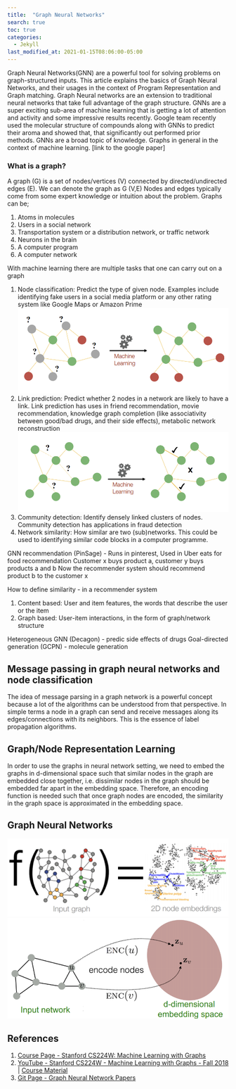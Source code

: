 ```yaml
---
title:  "Graph Neural Networks"
search: true
toc: true
categories: 
  - Jekyll
last_modified_at: 2021-01-15T08:06:00-05:00
---
```


Graph Neural Networks(GNN) are a powerful tool for solving problems on graph-structured inputs.
This article explains the basics of Graph Neural Networks, and their usages in the context of Program Representation and Graph matching.
Graph Neural networks are an extension to traditional neural networks that
take full advantage of the graph structure. 
GNNs are a super exciting sub-area of machine learning that is getting a lot of attention and activity and some impressive 
results recently.
Google team recently used the molecular structure of compounds along with GNNs to predict their aroma
and showed that, that significantly out performed prior methods. GNNs are a broad topic of knowledge. Graphs in general in the context of 
machine learning. [link to the google paper]

### What is a graph? </br>
A graph (G) is a set of nodes/vertices (V) connected by directed/undirected edges (E). We can denote the graph as G (V,E)
Nodes and edges typically come from some expert knowledge or intuition about the problem. Graphs can be;
1. Atoms in molecules
2. Users in a social network 
3. Transportation system or a distribution network, or traffic network
4. Neurons in the brain 
5. A computer program
6. A computer network

With machine learning there are multiple tasks that one can carry out on a graph
1. Node classification: Predict the type of given node. 
   Examples include identifying fake users in a social media platform or any other 
   rating system like Google Maps or Amazon Prime </br>
   ![](/assets/images/posts/gnn/node_classification.png)
2. Link prediction: Predict whether 2 nodes in a network are likely to have a link. 
   Link prediction has uses in friend recommendation, movie recommendation, 
   knowledge graph completion (like associativity between good/bad drugs, and their side effects), 
   metabolic network reconstruction </br>
   ![](/assets/images/posts/gnn/link_prediction.png)
3. Community detection: Identify densely linked clusters of nodes. Community detection has applications in fraud detection
4. Network similarity: How similar are two (sub)networks. This could be used to identifying similar code blocks in a computer programme.

GNN recommendation (PinSage) - Runs in pinterest, Used in Uber eats for food recommendation
Customer x buys product a, customer y buys products a and b
Now the recommender system should recommend product b to the customer x

How to define similarity - in a recommender system
1. Content based: User and item features, the words that describe the user or the item
2. Graph based: User-item interactions, in the form of graph/network structure


Heterogeneous GNN (Decagon) - predic side effects of drugs
Goal-directed generation (GCPN) - molecule generation

## Message passing in graph neural networks and node classification

The idea of message parsing in a graph network is a powerful concept
because a lot of the algorithms can be understood from that perspective. 
In simple terms a node in a graph can send and receive messages along its 
edges/connections with its neighbors. This is the essence of label 
propagation algorithms. 

## Graph/Node Representation Learning



In order to use the graphs in neural network setting, we need to embed the graphs in d-dimensional space 
such that similar nodes in the graph are embedded close together, i.e. dissimilar nodes in the graph
should be embedded far apart in the embedding space.
Therefore, an encoding function is needed such that once graph nodes are encoded, the similarity in the
graph space is approximated in the embedding space.

## Graph Neural Networks

![](/assets/images/posts/gnn/embed_space.png)
![](/assets/images/posts/gnn/encoding_graph.png)


## References
1. [Course Page - Stanford CS224W: Machine Learning with Graphs](http://web.stanford.edu/class/cs224w/)
1. [YouTube - Stanford CS224W - Machine Learning with Graphs - Fall 2018](https://www.youtube.com/playlist?list=PL-Y8zK4dwCrQyASidb2mjj_itW2-YYx6-) | [Course Material](http://snap.stanford.edu/class/cs224w-2019/)
2. [Git Page - Graph Neural Network Papers](https://github.com/thunlp/GNNPapers)
